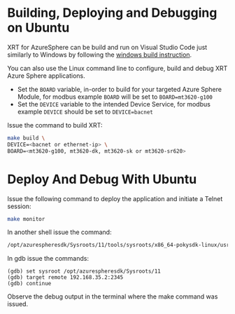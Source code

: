 # Building, Deploying and Debugging on Ubuntu

XRT for AzureSphere can be build and run on Visual Studio Code just similarly to Windows by following the [windows build instruction](./windows-build.md).

You can also use the Linux command line to configure, build and debug
XRT Azure Sphere applications.

* Set the `BOARD` variable, in-order to build for your targeted
  Azure Sphere Module, for modbus example `BOARD` will be set to
  `BOARD=mt3620-g100`
* Set the `DEVICE` variable to the intended Device Service,
  for  modbus example `DEVICE` should be set to `DEVICE=bacnet`

Issue the command to build XRT:

```bash
make build \
DEVICE=<bacnet or ethernet-ip> \
BOARD=<mt3620-g100, mt3620-dk, mt3620-sk or mt3620-sr620>
```
# Deploy And Debug With Ubuntu

Issue the following command to deploy the application and
initiate a Telnet session:

```bash
make monitor
```

In another shell issue the command:

```bash
/opt/azurespheresdk/Sysroots/11/tools/sysroots/x86_64-pokysdk-linux/usr/bin/arm-poky-linux-musleabi/arm-poky-linux-musleabi-gdb xrt-app.out
```

In gdb issue the commands:

```
(gdb) set sysroot /opt/azurespheresdk/Sysroots/11
(gdb) target remote 192.168.35.2:2345
(gdb) continue
```

Observe the debug output in the terminal where the make
command was issued.
